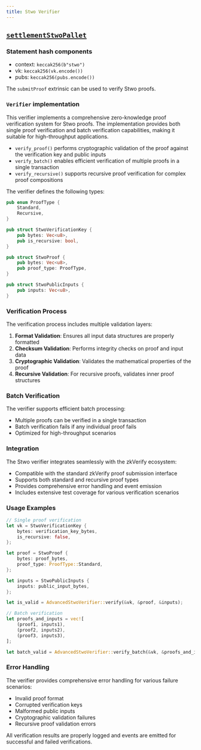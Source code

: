 ```yaml
---
title: Stwo Verifier
---
```


## [`settlementStwoPallet`](https://github.com/zkVerify/zkVerify/tree/main/verifiers/stwo)

### Statement hash components

- context: `keccak256(b"stwo")`
- vk: `keccak256(vk.encode())`
- pubs: `keccak256(pubs.encode())`

The `submitProof` extrinsic can be used to verify Stwo proofs.

### `Verifier` implementation

This verifier implements a comprehensive zero-knowledge proof verification system for Stwo proofs. The implementation provides both single proof verification and batch verification capabilities, making it suitable for high-throughput applications.

- `verify_proof()` performs cryptographic validation of the proof against the verification key and public inputs
- `verify_batch()` enables efficient verification of multiple proofs in a single transaction
- `verify_recursive()` supports recursive proof verification for complex proof compositions

The verifier defines the following types:

```rust
pub enum ProofType {
    Standard,
    Recursive,
}

pub struct StwoVerificationKey {
    pub bytes: Vec<u8>,
    pub is_recursive: bool,
}

pub struct StwoProof {
    pub bytes: Vec<u8>,
    pub proof_type: ProofType,
}

pub struct StwoPublicInputs {
    pub inputs: Vec<u8>,
}
```

### Verification Process

The verification process includes multiple validation layers:

1. **Format Validation**: Ensures all input data structures are properly formatted
2. **Checksum Validation**: Performs integrity checks on proof and input data
3. **Cryptographic Validation**: Validates the mathematical properties of the proof
4. **Recursive Validation**: For recursive proofs, validates inner proof structures

### Batch Verification

The verifier supports efficient batch processing:

- Multiple proofs can be verified in a single transaction
- Batch verification fails if any individual proof fails
- Optimized for high-throughput scenarios

### Integration

The Stwo verifier integrates seamlessly with the zkVerify ecosystem:

- Compatible with the standard zkVerify proof submission interface
- Supports both standard and recursive proof types
- Provides comprehensive error handling and event emission
- Includes extensive test coverage for various verification scenarios

### Usage Examples

```rust
// Single proof verification
let vk = StwoVerificationKey {
    bytes: verification_key_bytes,
    is_recursive: false,
};

let proof = StwoProof {
    bytes: proof_bytes,
    proof_type: ProofType::Standard,
};

let inputs = StwoPublicInputs {
    inputs: public_input_bytes,
};

let is_valid = AdvancedStwoVerifier::verify(&vk, &proof, &inputs);

// Batch verification
let proofs_and_inputs = vec![
    (proof1, inputs1),
    (proof2, inputs2),
    (proof3, inputs3),
];

let batch_valid = AdvancedStwoVerifier::verify_batch(&vk, &proofs_and_inputs);
```

### Error Handling

The verifier provides comprehensive error handling for various failure scenarios:

- Invalid proof format
- Corrupted verification keys
- Malformed public inputs
- Cryptographic validation failures
- Recursive proof validation errors

All verification results are properly logged and events are emitted for successful and failed verifications.
